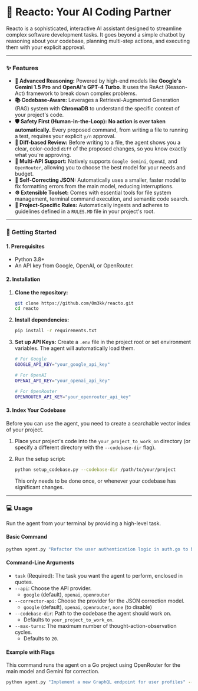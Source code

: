 # 🤖 Reacto: Your AI Coding Partner

Reacto is a sophisticated, interactive AI assistant designed to streamline complex software development tasks. It goes beyond a simple chatbot by reasoning about your codebase, planning multi-step actions, and executing them with your explicit approval.

-----

### ✨ Features

  * **🧠 Advanced Reasoning:** Powered by high-end models like **Google's Gemini 1.5 Pro** and **OpenAI's GPT-4 Turbo**. It uses the ReAct (Reason-Act) framework to break down complex problems.
  * **📚 Codebase-Aware:** Leverages a Retrieval-Augmented Generation (RAG) system with **ChromaDB** to understand the specific context of your project's code.
  * **🛡️ Safety First (Human-in-the-Loop):** **No action is ever taken automatically.** Every proposed command, from writing a file to running a test, requires your explicit `y/n` approval.
  * **👀 Diff-based Review:** Before writing to a file, the agent shows you a clear, color-coded `diff` of the proposed changes, so you know exactly what you're approving.
  * **🔌 Multi-API Support:** Natively supports `Google Gemini`, `OpenAI`, and `OpenRouter`, allowing you to choose the best model for your needs and budget.
  * **🤖 Self-Correcting JSON:** Automatically uses a smaller, faster model to fix formatting errors from the main model, reducing interruptions.
  * **⚙️ Extensible Toolset:** Comes with essential tools for file system management, terminal command execution, and semantic code search.
  * **📜 Project-Specific Rules:** Automatically ingests and adheres to guidelines defined in a `RULES.MD` file in your project's root.

-----

### 🚀 Getting Started

#### 1\. Prerequisites

  * Python 3.8+
  * An API key from Google, OpenAI, or OpenRouter.

#### 2\. Installation

1.  **Clone the repository:**

    ```bash
    git clone https://github.com/0m3kk/reacto.git
    cd reacto
    ```

2.  **Install dependencies:**

    ```bash
    pip install -r requirements.txt
    ```

3.  **Set up API Keys:**
    Create a `.env` file in the project root or set environment variables. The agent will automatically load them.

    ```bash
    # For Google
    GOOGLE_API_KEY="your_google_api_key"

    # For OpenAI
    OPENAI_API_KEY="your_openai_api_key"

    # For OpenRouter
    OPENROUTER_API_KEY="your_openrouter_api_key"
    ```

#### 3\. Index Your Codebase

Before you can use the agent, you need to create a searchable vector index of your project.

1.  Place your project's code into the `your_project_to_work_on` directory (or specify a different directory with the `--codebase-dir` flag).

2.  Run the setup script:

    ```bash
    python setup_codebase.py --codebase-dir /path/to/your/project
    ```

    This only needs to be done once, or whenever your codebase has significant changes.

-----

### 💻 Usage

Run the agent from your terminal by providing a high-level task.

#### Basic Command

```bash
python agent.py "Refactor the user authentication logic in auth.go to be more modular."
```

#### Command-Line Arguments

  * `task` (Required): The task you want the agent to perform, enclosed in quotes.
  * `--api`: Choose the API provider.
      * `google` (default), `openai`, `openrouter`
  * `--corrector-api`: Choose the provider for the JSON correction model.
      * `google` (default), `openai`, `openrouter`, `none` (to disable)
  * `--codebase-dir`: Path to the codebase the agent should work on.
      * Defaults to `your_project_to_work_on`.
  * `--max-turns`: The maximum number of thought-action-observation cycles.
      * Defaults to `20`.

#### Example with Flags

This command runs the agent on a Go project using OpenRouter for the main model and Gemini for correction.

```bash
python agent.py "Implement a new GraphQL endpoint for user profiles" --api openrouter --corrector-api google --codebase-dir ./my-go-app
```
